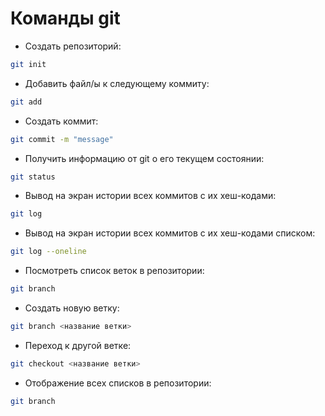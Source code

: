 # Команды git

- Создать репозиторий:
```sh 
git init
```

- Добавить файл/ы к следующему коммиту: 
```sh
git add
```
- Создать коммит: 
```sh
git commit -m "message"
```
- Получить информацию от git о его текущем состоянии: 
```sh
git status
```
- Вывод на экран истории всех коммитов с их хеш-кодами:
```sh
git log
```
- Вывод на экран истории всех коммитов с их хеш-кодами списком: 
```sh
git log --oneline
```
- Посмотреть список веток в репозитории: 
```sh
git branch
```
- Создать новую ветку: 
```sh
git branch <название ветки>
```
- Переход к другой ветке: 
```sh
git checkout <название ветки>
```
- Отображение всех списков в репозитории:
```sh
git branch
```